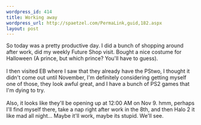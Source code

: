 ```yaml
--- 
wordpress_id: 414
title: Working away
wordpress_url: http://spaetzel.com/PermaLink,guid,182.aspx
layout: post
---
```

So today was a pretty productive day. I did a bunch of shopping around after work, did my weekly Future Shop visit. Bought a nice costume for Halloween (A prince, but which prince? You'll have to guess). <br />
        <br />
        I then visited EB where I saw that they already have the PStwo, I thought it didn't
        come out until November, I'm definitely considering getting myself one of those, they
        look awful great, and I have a bunch of PS2 games that I'm dying to try.
        <br />
        <br />
        Also, it looks like they'll be opening up at 12:00 AM on Nov 9. hmm, perhaps I'll
        find myself there, take a nap right after work in the 8th, and then Halo 2 it like
        mad all night... Maybe it'll work, maybe its stupid. We'll see. <img width="0" height="0" src="http://spaetzel.com/aggbug.ashx?id=182" />
